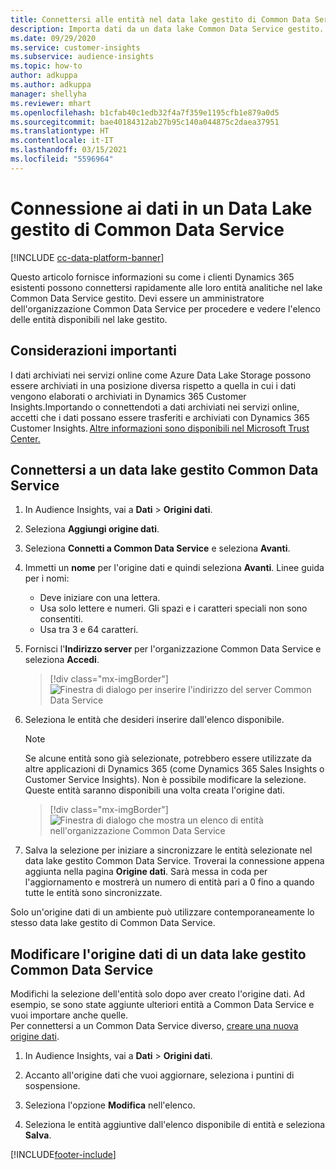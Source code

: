 ```yaml
---
title: Connettersi alle entità nel data lake gestito di Common Data Service
description: Importa dati da un data lake Common Data Service gestito.
ms.date: 09/29/2020
ms.service: customer-insights
ms.subservice: audience-insights
ms.topic: how-to
author: adkuppa
ms.author: adkuppa
manager: shellyha
ms.reviewer: mhart
ms.openlocfilehash: b1cfab40c1edb32f4a7f359e1195cfb1e879a0d5
ms.sourcegitcommit: bae40184312ab27b95c140a044875c2daea37951
ms.translationtype: HT
ms.contentlocale: it-IT
ms.lasthandoff: 03/15/2021
ms.locfileid: "5596964"
---
```

# <a name="connect-to-data-in-a-common-data-service-managed-data-lake"></a>Connessione ai dati in un Data Lake gestito di Common Data Service

[!INCLUDE [cc-data-platform-banner](../includes/cc-data-platform-banner.md)]

Questo articolo fornisce informazioni su come i clienti Dynamics 365 esistenti possono connettersi rapidamente alle loro entità analitiche nel lake Common Data Service gestito. Devi essere un amministratore dell'organizzazione Common Data Service per procedere e vedere l'elenco delle entità disponibili nel lake gestito.

## <a name="important-considerations"></a>Considerazioni importanti

I dati archiviati nei servizi online come Azure Data Lake Storage possono essere archiviati in una posizione diversa rispetto a quella in cui i dati vengono elaborati o archiviati in Dynamics 365 Customer Insights.Importando o connettendoti a dati archiviati nei servizi online, accetti che i dati possano essere trasferiti e archiviati con Dynamics 365 Customer Insights. [Altre informazioni sono disponibili nel Microsoft Trust Center.](https://www.microsoft.com/trust-center)

## <a name="connect-to-a-common-data-service-managed-lake"></a>Connettersi a un data lake gestito Common Data Service

1. In Audience Insights, vai a **Dati** > **Origini dati**.

2. Seleziona **Aggiungi origine dati**.

3. Seleziona **Connetti a Common Data Service** e seleziona **Avanti**.

4. Immetti un **nome** per l'origine dati e quindi seleziona **Avanti**. Linee guida per i nomi: 
   - Deve iniziare con una lettera.
   - Usa solo lettere e numeri. Gli spazi e i caratteri speciali non sono consentiti.
   - Usa tra 3 e 64 caratteri.

5. Fornisci l'**Indirizzo server** per l'organizzazione Common Data Service e seleziona **Accedi**.

   > [!div class="mx-imgBorder"]
   > ![Finestra di dialogo per inserire l'indirizzo del server Common Data Service](media/enter-CDS-org-details.png)

6. Seleziona le entità che desideri inserire dall'elenco disponibile.    

   > [!NOTE]
   > Se alcune entità sono già selezionate, potrebbero essere utilizzate da altre applicazioni di Dynamics 365 (come Dynamics 365 Sales Insights o Customer Service Insights). Non è possibile modificare la selezione. Queste entità saranno disponibili una volta creata l'origine dati.

   > [!div class="mx-imgBorder"]
   > ![Finestra di dialogo che mostra un elenco di entità nell'organizzazione Common Data Service](media/select-analytical-entities.png)

7. Salva la selezione per iniziare a sincronizzare le entità selezionate nel data lake gestito Common Data Service. Troverai la connessione appena aggiunta nella pagina **Origine dati**. Sarà messa in coda per l'aggiornamento e mostrerà un numero di entità pari a 0 fino a quando tutte le entità sono sincronizzate.

Solo un'origine dati di un ambiente può utilizzare contemporaneamente lo stesso data lake gestito di Common Data Service.

## <a name="edit-a-common-data-service-managed-lake-data-source"></a>Modificare l'origine dati di un data lake gestito Common Data Service

Modifichi la selezione dell'entità solo dopo aver creato l'origine dati. Ad esempio, se sono state aggiunte ulteriori entità a Common Data Service e vuoi importare anche quelle.    
Per connettersi a un Common Data Service diverso, [creare una nuova origine dati](#connect-to-a-common-data-service-managed-lake).

1. In Audience Insights, vai a **Dati** > **Origini dati**.

2. Accanto all'origine dati che vuoi aggiornare, seleziona i puntini di sospensione.

3. Seleziona l'opzione **Modifica** nell'elenco.

4. Seleziona le entità aggiuntive dall'elenco disponibile di entità e seleziona **Salva**.


[!INCLUDE[footer-include](../includes/footer-banner.md)]